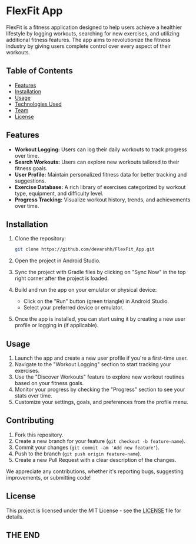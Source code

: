 
# FlexFit App

FlexFit is a fitness application designed to help users achieve a healthier lifestyle by logging workouts, searching for new exercises, and utilizing additional fitness features. The app aims to revolutionize the fitness industry by giving users complete control over every aspect of their workouts.

## Table of Contents
- [Features](#features)
- [Installation](#installation)
- [Usage](#usage)
- [Technologies Used](#technologies-used)
- [Team](#team)
- [License](#license)

## Features
- **Workout Logging:** Users can log their daily workouts to track progress over time.
- **Search Workouts:** Users can explore new workouts tailored to their fitness goals.
- **User Profile:** Maintain personalized fitness data for better tracking and suggestions.
- **Exercise Database:** A rich library of exercises categorized by workout type, equipment, and difficulty level.
- **Progress Tracking:** Visualize workout history, trends, and achievements over time.

## Installation

1. Clone the repository:
   ```bash
   git clone https://github.com/devarshh/FlexFit_App.git
    ```

2. Open the project in Android Studio.

3. Sync the project with Gradle files by clicking on "Sync Now" in the top right corner after the project is loaded.

4. Build and run the app on your emulator or physical device:
   - Click on the "Run" button (green triangle) in Android Studio.
   - Select your preferred device or emulator.

5. Once the app is installed, you can start using it by creating a new user profile or logging in (if applicable).

## Usage

1. Launch the app and create a new user profile if you're a first-time user.
2. Navigate to the "Workout Logging" section to start tracking your exercises.
3. Use the "Discover Workouts" feature to explore new workout routines based on your fitness goals.
4. Monitor your progress by checking the "Progress" section to see your stats over time.
5. Customize your settings, goals, and preferences from the profile menu.

## Contributing

1. Fork this repository.
2. Create a new branch for your feature (`git checkout -b feature-name`).
3. Commit your changes (`git commit -am 'Add new feature'`).
4. Push to the branch (`git push origin feature-name`).
5. Create a new Pull Request with a clear description of the changes.

We appreciate any contributions, whether it's reporting bugs, suggesting improvements, or submitting code!

## License

This project is licensed under the MIT License - see the [LICENSE](LICENSE) file for details.

## THE END